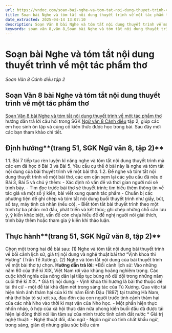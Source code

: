 ```yaml
---
url: https://vndoc.com/soan-bai-nghe-va-tom-tat-noi-dung-thuyet-trinh-ve-mot-tac-pham-tho-314591
title: Soạn bài Nghe và tóm tắt nội dung thuyết trình về một tác phẩm thơ - Soạn Văn 8 Cánh diều tập 2 - VnDoc.com
date_extracted: 2025-04-14 13:07:10
description: Soạn Văn 8 bài Nghe và tóm tắt nội dung thuyết trình về một tác phẩm thơ là bài soạn mẫu thuộc chương trình Ngữ văn lớp 8, học kì 2. Mời các bạn cùng tham khảo bài soạn để chuẩn bị cho bài học sắp tới của mình.
keywords: soạn văn 8,văn 8,Soạn bài Nghe và tóm tắt nội dung thuyết trình về một tác phẩm thơ,ngữ văn 8,soan van 8,soạn văn lớp 8,giải văn 8,soạn văn 8 tập 2,soạn văn 8 Nghe và tóm tắt nội dung thuyết trình về một tác phẩm thơ,soạn Nghe và tóm tắt nội dung thuyết trình về một tác phẩm thơ,soạn văn 8 cánh diều,văn 8 cánh diều,ngữ văn 8 cánh diều,soạn văn 8 bài Nghe và tóm tắt nội dung thuyết trình về một tác phẩm thơ
---
```


# Soạn bài Nghe và tóm tắt nội dung thuyết trình về một tác phẩm thơ
 _Soạn Văn 8 Cánh diều tập 2_
## **Soạn Văn 8 bài Nghe và tóm tắt nội dung thuyết trình về một tác phẩm thơ**
[Soạn Văn 8 bài Nghe và tóm tắt nội dung thuyết trình về một tác phẩm thơ](<https://vndoc.com/soan-bai-nghe-va-tom-tat-noi-dung-thuyet-trinh-ve-mot-tac-pham-tho-314591>) hướng dẫn trả lời câu hỏi trong SGK [Ngữ văn 8 Cánh diều](<https://vndoc.com/ngu-van-8-canh-dieu>) tập 2, giúp các em học sinh ôn tập và củng cố kiến thức được học trong bài. Sau đây mời các bạn tham khảo chi tiết.
## **Định hướng****\(trang 51, SGK Ngữ văn 8, tập 2\)**
1.1. Bài 7 tiếp tục rèn luyện kĩ năng nghe và tóm tắt nội dung thuyết trình mà các em đã học ở Bài 3 và Bài 5. Yêu cầu cụ thể ở bài này là nghe và tóm tắt nội dung của bài thuyết trình về một bài thơ.
1.2. Để nghe và tóm tắt nội dung thuyết trình về một bài thơ, các em cần xem lại các yêu cầu đã nêu ở Bài 3, Bài 5 và chú ý thêm:
\- Xác định rõ vấn đề và thời gian người nói sẽ trình bày.
\- Tìm đọc trước bài thơ sẽ thuyết trình; tìm hiểu thêm thông tin về tác giả và một số ý kiến, bài viết xung quanh tác phẩm
\- Chuẩn bị các phương tiện để ghi chép và tóm tắt nội dung buổi thuyết trình như giấy, bút, sổ tay, máy tính cá nhân \(nếu có\).
\- Biết tóm tắt bài thuyết trình theo một trình tự ba phần: mở đầu, phát triển và kết thúc; ghi chép những chỗ cần lưu ý, ý kiến khác biệt, vấn đề còn chưa hiểu để đề nghị người nói giải thích, trình bày thêm hoặc tham gia ý kiến khi thảo luận.
## **Thực hành****\(trang 51, SGK Ngữ văn 8, tập 2\)**
Chọn một trong hai đề bài sau:
\(1\) Nghe và tóm tắt nội dung bài thuyết trình về bối cảnh lịch sử, giá trị nội dung và nghệ thuật bài thơ “Vịnh khoa thi Hương" \(Trần Tế Xương\).
\(2\) Nghe và tóm tắt nội dung của bài thuyết trình về một bài thơ tự chọn.
**Hướng dẫn trả lời:**
\*Bối cảnh lịch sử: Vào những năm 60 của thế kỉ XIX, Việt Nam rơi vào khủng hoảng nghiêm trọng. Các cuộc khởi nghĩa của nông dân lại tiếp tục bùng nổ dữ dội trong những năm cuối thế kỉ XIX.
\* Giá trị nội dung:
\- Vịnh khoa thi hương là bài thơ thuộc đề tài thi cử - một đề tài khá đậm nét trong sáng tác của Tú Xương. Qua việc tái hiện hình ảnh thảm hại của kì thi năm Đinh Dậu \(1897\) tại trường Hà Nam, nhà thơ bày tỏ sự xót xa, đau đớn của con người trước tình cảnh thảm hại của các nhà Nho vào thời kì mạt vận của Nho học.
\- Một phần hiện thực nhốn nháo, ô hợp của xã hội thực dân nửa phong kiến buổi đầu đã được tái hiện lại đồng thời nói lên tâm sự của mình trước tình cảnh đất nước
\* Giá trị nghệ thuật:
\- Nghệ thuật đối, đảo ngữ
\- Ngôn ngữ có tính chất khẩu ngữ, trong sáng, giản dị nhưng giàu sức biểu cảm
